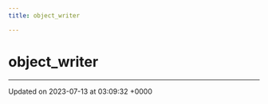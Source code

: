 ```yaml
---
title: object_writer

---
```


# object_writer





-------------------------------

Updated on 2023-07-13 at 03:09:32 +0000